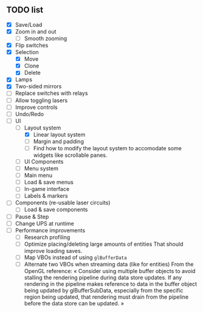 ## TODO list

- [X] Save/Load
- [X] Zoom in and out
    - [ ] Smooth zooming
- [X] Flip switches
- [X] Selection
    - [X] Move
    - [X] Clone
    - [X] Delete
- [X] Lamps
- [X] Two-sided mirrors
- [ ] Replace switches with relays
- [ ] Allow toggling lasers
- [ ] Improve controls
- [ ] Undo/Redo
- [ ] UI
    - [ ] Layout system
        - [X] Linear layout system
        - [ ] Margin and padding
        - [ ] Find how to modify the layout system to accomodate some widgets
                like scrollable panes.
    - [ ] UI Components
    - [ ] Menu system
    - [ ] Main menu
    - [ ] Load & save menus
    - [ ] In-game interface
    - [ ] Labels & markers
- [ ] Components (re-usable laser circuits)
    - [ ] Load & save components
- [ ] Pause & Step
- [ ] Change UPS at runtime
- [ ] Performance improvements
    - [ ] Research profiling
    - [ ] Optimize placing/deleting large amounts of entities
        That should improve loading saves.
    - [ ] Map VBOs instead of using `glBufferData`
    - [ ] Alternate two VBOs when streaming data (like for entities)
        From the OpenGL reference:
        « Consider using multiple buffer objects to avoid stalling the rendering
        pipeline during data store updates. If any rendering in the pipeline
        makes reference to data in the buffer object being updated by
        glBufferSubData, especially from the specific region being updated,
        that rendering must drain from the pipeline before the data store can
        be updated. »
